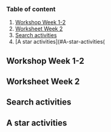 ### Table of content 

1. [Workshop Week 1-2](#Workshop-Week-1-2)
2. [Worksheet Week 2](#Worksheet-Week-2)
3. [Search activities](#Search-activities)
5. [A star activities](#A-star-activities(



## Workshop Week 1-2

## Worksheet Week 2

## Search activities
## A star activities
